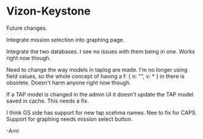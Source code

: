 Vizon-Keystone
==============


Future changes.

Integrate mission selection into graphing page.

Integrate the two databases.  I see no issues with them being in one.  Works right
now though.

Need to change the way models in taplog are made.  I'm no longer using field values,
so the whole concept of having a f: { n: "", v: * } in there is obsolete.  Doesn't harm
anyone right now though.

If a TAP model is changed in the admin UI it doesn't update the TAP model saved in cache.
This needs a fix.

I think GS side has support for new tap scehma names.  Nee to fix for CAPS.  
Support for graphing needs mission select button.

-Arni